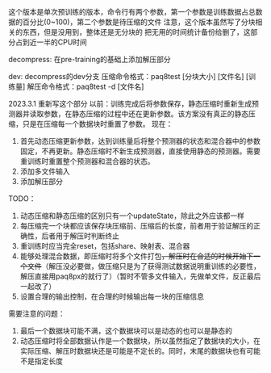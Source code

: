 这个版本是单次预训练的版本，命令行有两个参数，第一个参数是训练数据占总数据的百分比(0~100)，第二个参数是待压缩的文件
注意，这个版本虽然写了分块相关的东西，但是没用到，整体还是无分块的
把无用的时间统计备份给删了，这部分占到近一半的CPU时间

decompress:
在pre-training的基础上添加解压部分

dev:
decompress的dev分支
压缩命令格式：paq8test [分块大小] [文件名] [训练量]
解压命令格式：paq8test -d [文件名]

2023.3.1
重新写这个部分
以前：训练完成后将参数保存，静态压缩时重新生成预测器并读取参数，在静态压缩的过程中还在更新参数。该方案没有真正的静态压缩，只是在压缩每一个数据块时重置了参数。
现在：
1. 首先动态压缩更新参数，达到训练量后将整个预测器的状态和混合器中的参数固定，不再更新。静态压缩时不新生成预测器，直接使用静态的预测器。需要重训练时重置整个预测器和混合器的状态。
2. 添加多文件输入
3. 添加解压部分

TODO：
1. 动态压缩和静态压缩的区别只有一个updateState，除此之外应该都一样
2. 每压缩完一个块都应该保存块压缩前、压缩后的长度，前者用于验证解压的正确性，后者用于解压时判断终止
3. 重训练时应当完全reset，包括share、映射表、混合器
4. 能够处理混合数据，即压缩时将多个文件打包~~，解压时在合适的时候开始下一个文件~~（解压没必要做，做压缩只是为了获得测试数据说明重训练的必要性，解压直接用paq8px的就行了）（暂时不管多文件输入，先做单文件，反正最后一起改了）
5. 设置合理的输出控制，在合理的时候输出每一块的压缩信息

需要注意的问题：
1. 最后一个数据块可能不满，这个数据块可以是动态的也可以是静态的
2. 动态压缩时将全部数据认作是一个数据块，所以虽然指定了数据块的大小，在实际压缩、解压时数据块还是可能是不定长的。同时，末尾的数据块也有可能不是指定长度

